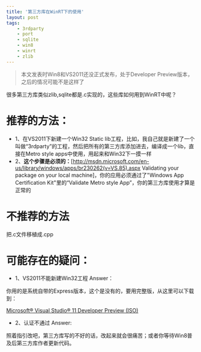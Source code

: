 ```yaml
---
title: '第三方库在WinRT下的使用'
layout: post
tags:
    - 3rdparty
    - port
    - sqlite
    - win8
    - winrt
    - zlib
---
```


> 本文发表时Win8和VS2011还没正式发布，处于Developer Preview版本，之后的情况可能不是这样了

很多第三方库类似zlib,sqlite都是.c实现的，这些库如何用到WinRT中呢？  


# 推荐的方法：
* 1、在VS2011下新建一个Win32 Static lib工程，比如，我自己就是新建了一个叫做“3rdparty”的工程，然后把所有的第三方库添加进去，编译成一个lib，直接在Metro style apps中使用，用起来和Win32下一摸一样
* 2、**这个步骤是必须的：**[http://msdn.microsoft.com/en-us/library/windows/apps/br230262(v=VS.85).aspx Validating your package on your local machine]，你的应用必须通过了"Windows App Certification Kit"里的“Validate Metro style App”，你的第三方库使用才算是正常的

# 不推荐的方法
把.c文件移植成.cpp

# 可能存在的疑问：
* 1、VS2011不能新建Win32工程
Answer：  

你用的是系统自带的Express版本，这个是没有的，要用完整版，从这里可以下载到：  

[Microsoft® Visual Studio® 11 Developer Preview (ISO)](http://www.microsoft.com/download/en/details.aspx?id=27538)

* 2、认证不通过
Answer:  

照着指引改吧，第三方库写的不好的话，改起来就会很痛苦；或者你等待Win8普及后第三方库作者更新代码。